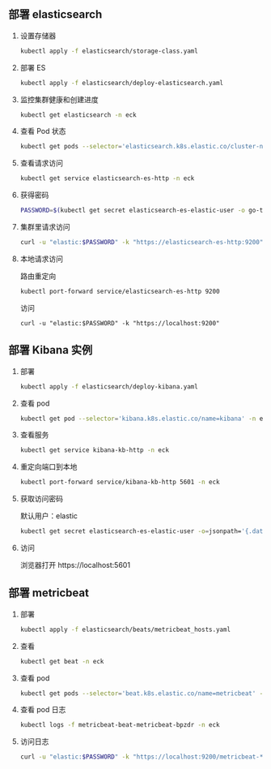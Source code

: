 ## 部署 elasticsearch

1. 设置存储器

   ```sh
   kubectl apply -f elasticsearch/storage-class.yaml
   ```

2. 部署 ES

   ```sh
   kubectl apply -f elasticsearch/deploy-elasticsearch.yaml
   ```

3. 监控集群健康和创建进度

   ```sh
   kubectl get elasticsearch -n eck
   ```

4. 查看 Pod 状态

   ```sh
   kubectl get pods --selector='elasticsearch.k8s.elastic.co/cluster-name=elasticsearch' -n eck
   ```

5. 查看请求访问

   ```sh
   kubectl get service elasticsearch-es-http -n eck
   ```

6. 获得密码

   ```sh
   PASSWORD=$(kubectl get secret elasticsearch-es-elastic-user -o go-template='{{.data.elastic | base64decode}}' -n eck)
   ```

7. 集群里请求访问

   ```sh
   curl -u "elastic:$PASSWORD" -k "https://elasticsearch-es-http:9200"
   ```

8. 本地请求访问

   路由重定向

   ```sh
   kubectl port-forward service/elasticsearch-es-http 9200
   ```

   访问

   ```
   curl -u "elastic:$PASSWORD" -k "https://localhost:9200"
   ```

## 部署 Kibana 实例

1. 部署

   ```sh
   kubectl apply -f elasticsearch/deploy-kibana.yaml
   ```

2. 查看 pod

   ```sh
   kubectl get pod --selector='kibana.k8s.elastic.co/name=kibana' -n eck
   ```

3. 查看服务

   ```sh
   kubectl get service kibana-kb-http -n eck
   ```

4. 重定向端口到本地

   ```sh
   kubectl port-forward service/kibana-kb-http 5601 -n eck
   ```

5. 获取访问密码

   默认用户：elastic

   ```sh
   kubectl get secret elasticsearch-es-elastic-user -o=jsonpath='{.data.elastic}' -n eck | base64 --decode; echo
   ```

6. 访问

   浏览器打开 https://localhost:5601

## 部署 metricbeat

1. 部署

   ```sh
   kubectl apply -f elasticsearch/beats/metricbeat_hosts.yaml
   ```

2. 查看

   ```sh
   kubectl get beat -n eck
   ```

3. 查看 pod

   ```sh
   kubectl get pods --selector='beat.k8s.elastic.co/name=metricbeat' -n eck
   ```

4. 查看 pod 日志

   ```sh
   kubectl logs -f metricbeat-beat-metricbeat-bpzdr -n eck
   ```

5. 访问日志

   ```sh
   curl -u "elastic:$PASSWORD" -k "https://localhost:9200/metricbeat-*/_search"
   ```
